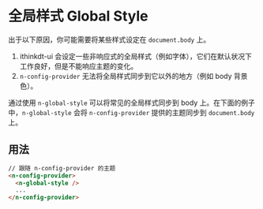 # 全局样式 Global Style

出于以下原因，你可能需要将某些样式设定在 `document.body` 上。

1. ithinkdt-ui 会设定一些非响应式的全局样式（例如字体），它们在默认状况下工作良好，但是不能响应主题的变化。
2. `n-config-provider` 无法将全局样式同步到它以外的地方（例如 body 背景色）。

通过使用 `n-global-style` 可以将常见的全局样式同步到 body 上。在下面的例子中，`n-global-style` 会将 `n-config-provider` 提供的主题同步到 `document.body` 上。

## 用法

```html
// 跟随 n-config-provider 的主题
<n-config-provider>
  <n-global-style />
  ...
</n-config-provider>
```
